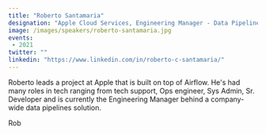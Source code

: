 ```yaml
---
title: "Roberto Santamaria"
designation: "Apple Cloud Services, Engineering Manager - Data Pipelines"
image: /images/speakers/roberto-santamaria.jpg
events:
 - 2021
twitter: ""
linkedin: "https://www.linkedin.com/in/roberto-c-santamaria/"
---
```


Roberto leads a project at Apple that is built on top of Airflow.  He's had many roles in tech ranging from tech support, Ops engineer, Sys Admin, Sr. Developer and is currently the Engineering Manager behind a company-wide data pipelines solution.  

Rob